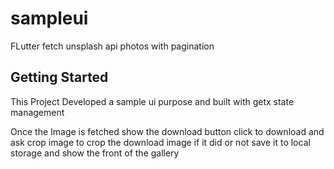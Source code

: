 # sampleui

FLutter fetch unsplash api photos with pagination

## Getting Started
This Project Developed a sample ui purpose and built with getx state management


Once the Image is fetched show the download button click to download and ask crop image to crop the download image
if it did or not save it to local storage and show the front of the gallery
